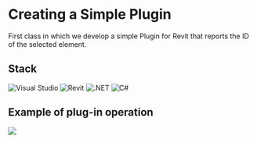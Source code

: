 # Creating a Simple Plugin

First class in which we develop a simple Plugin for Revit that reports the ID of the selected element.

## Stack
![Visual Studio](https://img.shields.io/badge/Visual_Studio-5C2D91?style=for-the-badge&logo=visual%20studio&logoColor=white)
![Revit](https://img.shields.io/badge/Autodesk%20Revit-186BFF.svg?style=for-the-badge&logo=Autodesk-Revit&logoColor=white)
![.NET](https://img.shields.io/badge/.NET-5C2D91?style=for-the-badge&logo=.net&logoColor=white)
![C#](https://img.shields.io/badge/C%23-239120?style=for-the-badge&logo=c-sharp&logoColor=white)

## Example of plug-in operation
![](https://github.com/manuelserafin/01_CreatingASimplePlugin/blob/main/src/PluginOperation.gif)
